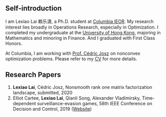 
## Self-introduction

I am Lexiao Lai 赖乐潇, a Ph.D. student at [Columbia IEOR](https://ieor.columbia.edu/). My research interest lies broadly in Operations Research, especially in Optimization. I completed my undergraduate at the [University of Hong Kong](https://www.hku.hk/), majoring in Mathematics and minoring in Finance. And I graduated with First Class Honors.

At Columbia, I am working with [Prof. Cédric Josz](https://sites.google.com/site/cedricjosz/) on nonconvex optimization problems. Please refer to my [CV](/Lai_Lexiao_CV_09272020.pdf) for more details.

## Research Papers
1. **Lexiao Lai**, Cédric Josz, Nonsmooth rank one matrix factorization landscape, submitted, 2020
2. Elliot Cartee, **Lexiao Lai**, Qianli Song, Alexander Vladimirsky, Time-dependent surveillance-evasion games, 58th IEEE Conference on Decision and Control, 2019 ([Website](https://eikonal-equation.github.io/TimeDependent_SEG/))

<br><br><br><br><br><br><br><br><br><br><br><br><br><br><br><br><br><br><script type='text/javascript' id='clustrmaps' src='//cdn.clustrmaps.com/map_v2.js?cl=ffffff&w=100&t=tt&d=Gdy9sgTo6hTpkNAjMHFIYVC3ZGv6K11WYiFCowwOQJQ&co=2d78ad&cmo=3acc3a&cmn=ff5353&ct=ffffff'></script>
